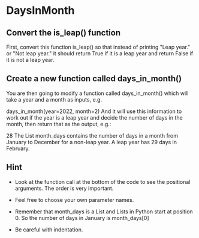 # DaysInMonth
## Convert the is_leap() function
First, convert this function is_leap() so that instead of printing "Leap year." or "Not leap year." it should return True if it is a leap year and return False if it is not a leap year.

## Create a new function called days_in_month()
You are then going to modify a function called days_in_month() which will take a year and a month as inputs, e.g.

days_in_month(year=2022, month=2)
And it will use this information to work out if the year is a leap year and decide the number of days in the month, then return that as the output, e.g.:

28
The List month_days contains the number of days in a month from January to December for a non-leap year. A leap year has 29 days in February.

##  Hint
- Look at the function call at the bottom of the code to see the positional arguments. The order is very important.

- Feel free to choose your own parameter names.

- Remember that month_days is a List and Lists in Python start at position 0. So the number of days in January is month_days[0]

- Be careful with indentation.
